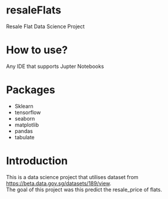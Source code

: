 # resaleFlats
Resale Flat Data Science Project

# How to use?
Any IDE that supports Jupter Notebooks

# Packages
- Sklearn
- tensorflow
- seaborn
- matplotlib
- pandas
- tabulate
# Introduction
This is a data science project that utilises dataset from https://beta.data.gov.sg/datasets/189/view. <br>
The goal of this project was this predict the resale_price of flats.
